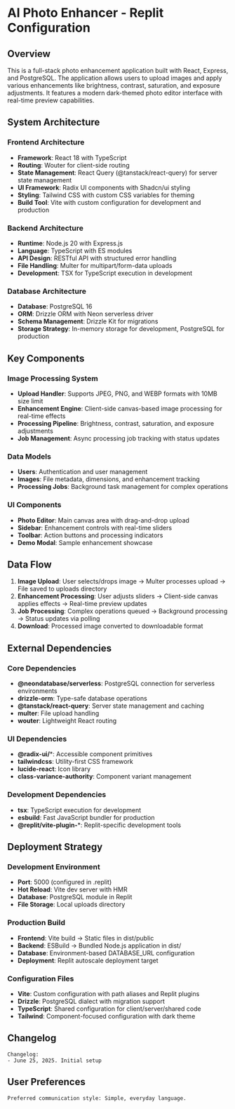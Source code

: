 # AI Photo Enhancer - Replit Configuration

## Overview

This is a full-stack photo enhancement application built with React, Express, and PostgreSQL. The application allows users to upload images and apply various enhancements like brightness, contrast, saturation, and exposure adjustments. It features a modern dark-themed photo editor interface with real-time preview capabilities.

## System Architecture

### Frontend Architecture
- **Framework**: React 18 with TypeScript
- **Routing**: Wouter for client-side routing
- **State Management**: React Query (@tanstack/react-query) for server state management
- **UI Framework**: Radix UI components with Shadcn/ui styling
- **Styling**: Tailwind CSS with custom CSS variables for theming
- **Build Tool**: Vite with custom configuration for development and production

### Backend Architecture
- **Runtime**: Node.js 20 with Express.js
- **Language**: TypeScript with ES modules
- **API Design**: RESTful API with structured error handling
- **File Handling**: Multer for multipart/form-data uploads
- **Development**: TSX for TypeScript execution in development

### Database Architecture
- **Database**: PostgreSQL 16
- **ORM**: Drizzle ORM with Neon serverless driver
- **Schema Management**: Drizzle Kit for migrations
- **Storage Strategy**: In-memory storage for development, PostgreSQL for production

## Key Components

### Image Processing System
- **Upload Handler**: Supports JPEG, PNG, and WEBP formats with 10MB size limit
- **Enhancement Engine**: Client-side canvas-based image processing for real-time effects
- **Processing Pipeline**: Brightness, contrast, saturation, and exposure adjustments
- **Job Management**: Async processing job tracking with status updates

### Data Models
- **Users**: Authentication and user management
- **Images**: File metadata, dimensions, and enhancement tracking
- **Processing Jobs**: Background task management for complex operations

### UI Components
- **Photo Editor**: Main canvas area with drag-and-drop upload
- **Sidebar**: Enhancement controls with real-time sliders
- **Toolbar**: Action buttons and processing indicators
- **Demo Modal**: Sample enhancement showcase

## Data Flow

1. **Image Upload**: User selects/drops image → Multer processes upload → File saved to uploads directory
2. **Enhancement Processing**: User adjusts sliders → Client-side canvas applies effects → Real-time preview updates
3. **Job Processing**: Complex operations queued → Background processing → Status updates via polling
4. **Download**: Processed image converted to downloadable format

## External Dependencies

### Core Dependencies
- **@neondatabase/serverless**: PostgreSQL connection for serverless environments
- **drizzle-orm**: Type-safe database operations
- **@tanstack/react-query**: Server state management and caching
- **multer**: File upload handling
- **wouter**: Lightweight React routing

### UI Dependencies
- **@radix-ui/***: Accessible component primitives
- **tailwindcss**: Utility-first CSS framework
- **lucide-react**: Icon library
- **class-variance-authority**: Component variant management

### Development Dependencies
- **tsx**: TypeScript execution for development
- **esbuild**: Fast JavaScript bundler for production
- **@replit/vite-plugin-***: Replit-specific development tools

## Deployment Strategy

### Development Environment
- **Port**: 5000 (configured in .replit)
- **Hot Reload**: Vite dev server with HMR
- **Database**: PostgreSQL module in Replit
- **File Storage**: Local uploads directory

### Production Build
- **Frontend**: Vite build → Static files in dist/public
- **Backend**: ESBuild → Bundled Node.js application in dist/
- **Database**: Environment-based DATABASE_URL configuration
- **Deployment**: Replit autoscale deployment target

### Configuration Files
- **Vite**: Custom configuration with path aliases and Replit plugins
- **Drizzle**: PostgreSQL dialect with migration support
- **TypeScript**: Shared configuration for client/server/shared code
- **Tailwind**: Component-focused configuration with dark theme

## Changelog

```
Changelog:
- June 25, 2025. Initial setup
```

## User Preferences

```
Preferred communication style: Simple, everyday language.
```
